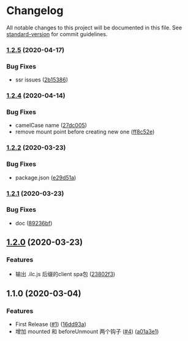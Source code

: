 # Changelog

All notable changes to this project will be documented in this file. See [standard-version](https://github.com/conventional-changelog/standard-version) for commit guidelines.

### [1.2.5](https://github.com/EHfive/nuxt-micro-frontend-ilc/compare/v1.2.4...v1.2.5) (2020-04-17)


### Bug Fixes

* ssr issues ([2b15386](https://github.com/EHfive/nuxt-micro-frontend-ilc/commit/2b15386b37014610e1b47b42fe27a373cc4dc15c))

### [1.2.4](https://github.com/EHfive/nuxt-micro-frontend-ilc/compare/v1.2.2...v1.2.4) (2020-04-14)


### Bug Fixes

* camelCase name ([27dc005](https://github.com/EHfive/nuxt-micro-frontend-ilc/commit/27dc00578cb76a059828063136ccab6ffe68214f))
* remove mount point before creating new one ([ff8c52e](https://github.com/EHfive/nuxt-micro-frontend-ilc/commit/ff8c52ee37f6d68a59e682b89c5745983e61e2ce))

### [1.2.2](https://github.com/EHfive/nuxt-micro-frontend-ilc/compare/v1.2.1...v1.2.2) (2020-03-23)


### Bug Fixes

* package.json ([e29d51a](https://github.com/EHfive/nuxt-micro-frontend-ilc/commit/e29d51a4a0f8157dc82942263e7d31a78b5044e8))

### [1.2.1](https://github.com/FEMessage/nuxt-micro-frontend/compare/v1.2.0...v1.2.1) (2020-03-23)


### Bug Fixes

* doc ([89236bf](https://github.com/FEMessage/nuxt-micro-frontend/commit/89236bf71e155b9c00eec9538b55cf4d775e589a))

## [1.2.0](https://github.com/FEMessage/nuxt-micro-frontend/compare/v1.1.0...v1.2.0) (2020-03-23)


### Features

* 输出 .ilc.js 后缀的client spa包 ([23802f3](https://github.com/FEMessage/nuxt-micro-frontend/commit/23802f3a70dd4bca586db86b7120009863a3364c))

## 1.1.0 (2020-03-04)


### Features

* First Release ([#1](https://github.com/FEMessage/nuxt-micro-frontend/issues/1)) ([16dd93a](https://github.com/FEMessage/nuxt-micro-frontend/commit/16dd93ab25157dd0cb5fb10b5056c5809b24e38c))
* 增加 mounted 和 beforeUnmount 两个钩子 ([#4](https://github.com/FEMessage/nuxt-micro-frontend/issues/4)) ([a01a3e1](https://github.com/FEMessage/nuxt-micro-frontend/commit/a01a3e142a13e7dc459ff1d45bd5c5138b52ce1c))
